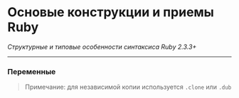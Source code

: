 # Основые конструкции и приемы Ruby
*Структурные и типовые особенности синтаксиса Ruby 2.3.3+*
___

### Переменные
>Примечание: для независимой копии используется `.clone` или `.dub`